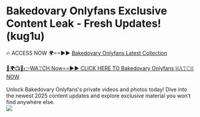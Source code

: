 # Bakedovary Onlyfans Exclusive Content Leak - Fresh Updates! (kug1u)

🔥 ACCESS NOW 🌍==►► <a href="https://tinyurl.com/kvy9nzfs" rel="nofollow">Bakedovary Onlyfans Latest Collection</a>
<br><br>
[🔴🌍📺📱👉WA𝚃CH Now==►► CLICK HERE TO Bakedovary Onlyfans 𝚆𝙰𝚃𝙲𝙷 NOW](https://tinyurl.com/kvy9nzfs)
<br><br>
Unlock Bakedovary Onlyfans's private videos and photos today! Dive into the newest 2025 content updates and explore exclusive material you won’t find anywhere else.
<br>
<a href="https://tinyurl.com/kvy9nzfs" rel="nofollow" data-target="animated-image.originalLink"><img src="https://camo.githubusercontent.com/8a4f000d20f83aca3bf7ec5f350d767afa0574a8a352519fd8cfa583a6f93a33/68747470733a2f2f692e696d6775722e636f6d2f644a486b345a712e676966" data-canonical-src="https://i.imgur.com/dJHk4Zq.gif" style="max-width: 100%; display: inline-block;" data-target="animated-image.originalImage"></a>
<br>
